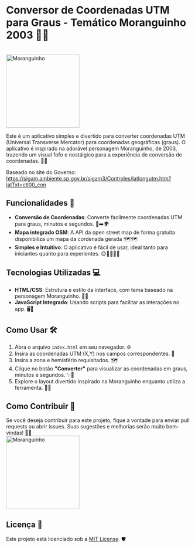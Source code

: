 # Conversor de Coordenadas UTM para Graus - Temático Moranguinho 2003 🍓🍓
<br>
<img src="https://i.pinimg.com/736x/bb/24/11/bb2411f6f4c0edf96aa50319515cf38c.jpg" alt="Moranguinho" height="200px">

Este é um aplicativo simples e divertido para converter coordenadas UTM (Universal Transverse Mercator) para coordenadas geográficas (graus). O aplicativo é inspirado na adorável personagem Moranguinho, de 2003, trazendo um visual fofo e nostálgico para a experiência de conversão de coordenadas. 🌸🍓

Baseado no site do Governo: https://sigam.ambiente.sp.gov.br/sigam3/Controles/latlongutm.htm?latTxt=ctl00_con

## Funcionalidades 🌟

- **Conversão de Coordenadas**: Converte facilmente coordenadas UTM para graus, minutos e segundos. 📍➡️🌍
- **Mapa integrado OSM**: A API da open street map de forma gratuita disponibiliza um mapa da cordenada gerada 🗺️🗺️
- **Simples e Intuitivo**: O aplicativo é fácil de usar, ideal tanto para iniciantes quanto para experientes. 😊👨‍💻👩‍💻

## Tecnologias Utilizadas 💻

- **HTML/CSS**: Estrutura e estilo da interface, com tema baseado na personagem Moranguinho. 🍓🎨
- **JavaScript Integrado**: Usando scripts para facilitar as interações no app. 🖥️💫

## Como Usar 🛠️

1. Abra o arquivo `index.html` em seu navegador. 🌐
2. Insira as coordenadas UTM (X,Y) nos campos correspondentes. 📍
3. Insira a zona e hemisfério requisitados. 🗺️
4. Clique no botão **"Converter"** para visualizar as coordenadas em graus, minutos e segundos. ✨🔄
5. Explore o layout divertido inspirado na Moranguinho enquanto utiliza a ferramenta. 🍓💖

## Como Contribuir 🤝

Se você deseja contribuir para este projeto, fique à vontade para enviar pull requests ou abrir issues. Suas sugestões e melhorias serão muito bem-vindas! 🍓💫 <br>
<img src="https://i.pinimg.com/originals/6e/da/a9/6edaa96df234e1bfa3f49345bf684e0a.gif" alt="Moranguinho" height="200px">

## Licença 📝

Este projeto está licenciado sob a [MIT License](LICENSE). 🛡️
